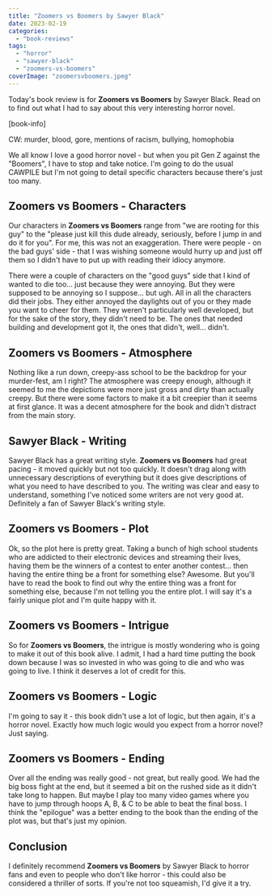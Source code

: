 ```yaml
---
title: "Zoomers vs Boomers by Sawyer Black"
date: 2023-02-19
categories: 
  - "book-reviews"
tags: 
  - "horror"
  - "sawyer-black"
  - "zoomers-vs-boomers"
coverImage: "zoomersvboomers.jpeg"
---
```


Today's book review is for **Zoomers vs Boomers** by Sawyer Black. Read on to find out what I had to say about this very interesting horror novel.

\[book-info\]

CW: murder, blood, gore, mentions of racism, bullying, homophobia

We all know I love a good horror novel - but when you pit Gen Z against the "Boomers", I have to stop and take notice. I'm going to do the usual CAWPILE but I'm not going to detail specific characters because there's just too many.

## Zoomers vs Boomers - Characters

Our characters in **Zoomers vs Boomers** range from "we are rooting for this guy" to the "please just kill this dude already, seriously, before I jump in and do it for you". For me, this was not an exaggeration. There were people - on the bad guys' side - that I was wishing someone would hurry up and just off them so I didn't have to put up with reading their idiocy anymore.

There were a couple of characters on the "good guys" side that I kind of wanted to die too... just because they were annoying. But they were supposed to be annoying so I suppose... but ugh. All in all the characters did their jobs. They either annoyed the daylights out of you or they made you want to cheer for them. They weren't particularly well developed, but for the sake of the story, they didn't need to be. The ones that needed building and development got it, the ones that didn't, well... didn't.

## Zoomers vs Boomers - Atmosphere

Nothing like a run down, creepy-ass school to be the backdrop for your murder-fest, am I right? The atmosphere was creepy enough, although it seemed to me the depictions were more just gross and dirty than actually creepy. But there were some factors to make it a bit creepier than it seems at first glance. It was a decent atmosphere for the book and didn't distract from the main story.

## Sawyer Black - Writing

Sawyer Black has a great writing style. **Zoomers vs Boomers** had great pacing - it moved quickly but not too quickly. It doesn't drag along with unnecessary descriptions of everything but it does give descriptions of what you need to have described to you. The writing was clear and easy to understand, something I've noticed some writers are not very good at. Definitely a fan of Sawyer Black's writing style.

## Zoomers vs Boomers - Plot

Ok, so the plot here is pretty great. Taking a bunch of high school students who are addicted to their electronic devices and streaming their lives, having them be the winners of a contest to enter another contest... then having the entire thing be a front for something else? Awesome. But you'll have to read the book to find out why the entire thing was a front for something else, because I'm not telling you the entire plot. I will say it's a fairly unique plot and I'm quite happy with it.

## Zoomers vs Boomers - Intrigue

So for **Zoomers vs Boomers**, the intrigue is mostly wondering who is going to make it out of this book alive. I admit, I had a hard time putting the book down because I was so invested in who was going to die and who was going to live. I think it deserves a lot of credit for this.

## Zoomers vs Boomers - Logic

I'm going to say it - this book didn't use a lot of logic, but then again, it's a horror novel. Exactly how much logic would you expect from a horror novel? Just saying.

## Zoomers vs Boomers - Ending

Over all the ending was really good - not great, but really good. We had the big boss fight at the end, but it seemed a bit on the rushed side as it didn't take long to happen. But maybe I play too many video games where you have to jump through hoops A, B, & C to be able to beat the final boss. I think the "epilogue" was a better ending to the book than the ending of the plot was, but that's just my opinion.

## Conclusion

I definitely recommend **Zoomers vs Boomers** by Sawyer Black to horror fans and even to people who don't like horror - this could also be considered a thriller of sorts. If you're not too squeamish, I'd give it a try.
